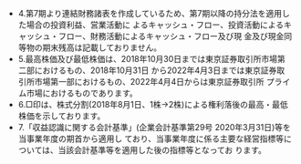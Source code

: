 - 4.第7期より連結財務諸表を作成しているため、第7期以降の持分法を適用した場合の投資利益、営業活動に よるキャッシュ・フロー、投資活動によるキャッシュ・フロー、財務活動によるキャッシュ・フロー及び現 金及び現金同等物の期末残高は記載しておりません。
- 5.最高株価及び最低株価は、2018年10月30日までは東京証券取引所市場第二部におけるもの、2018年10月31日 から2022年4月3日までは東京証券取引所市場第一部におけるもの、2022年4月4日からは東京証券取引所 プライム市場におけるものであります。
- 6.□印は、株式分割(2018年8月1日、1株→2株)による権利落後の最高・最低株価を示しております。
- 7.「収益認識に関する会計基準」(企業会計基準第29号 2020年3月31日)等を当事業年度の期首から適用し ており、当事業年度に係る主要な経営指標等については、当該会計基準等を適用した後の指標等となってお ります。